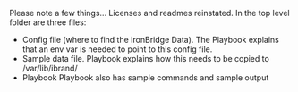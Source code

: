 Please note a few things...
Licenses and readmes reinstated.
In the top level folder are three files:
* Config file (where to find the IronBridge Data). The Playbook explains that an env var is needed to point to this config file.
* Sample data file. Playbook explains how this needs to be copied to /var/lib/ibrand/
* Playbook
Playbook also has sample commands and sample output
